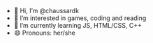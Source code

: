 - 👋 Hi, I’m @chaussardk
- 👀 I’m interested in games, coding and reading
- 🌱 I’m currently learning JS, HTML/CSS, C++
- 😄 Pronouns: her/she
<!---
chaussardk/chaussardk is a ✨ special ✨ repository because its `README.md` (this file) appears on your GitHub profile.
You can click the Preview link to take a look at your changes.
--->
